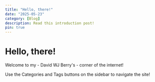 ```yaml
---
title: "Hello, there!"
date: "2025-05-23"
category: [Blog]
description: Read this introduction post!
pin: true
---
```


# Hello, there!

Welcome to my - David WJ Berry's - corner of the internet!

Use the Categories and Tags buttons on the sidebar to navigate the site!